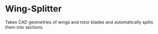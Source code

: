 # Wing-Splitter
Takes CAD geometries of wings and rotor blades and automatically splits them into sections.
